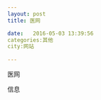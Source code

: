 ```yaml
--- 
layout: post 
title: 医网

date:   2016-05-03 13:39:56 
categories:其他  
city:网站
  
--- 
```

   
医网

信息


